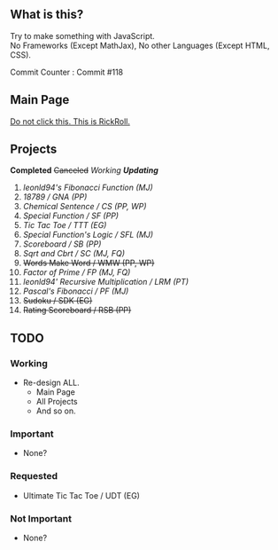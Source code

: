 ## What is this?
Try to make something with JavaScript.  
No Frameworks (Except MathJax), No other Languages (Except HTML, CSS).

Commit Counter : Commit #118

## Main Page
[Do not click this. This is RickRoll.](https://www.youtube.com/watch?v=dQw4w9WgXcQ)

## Projects
**Completed** ~~Canceled~~ *Working* ***Updating***
1. *leonld94's Fibonacci Function (MJ)*
2. *18789 / GNA (PP)*
3. *Chemical Sentence / CS (PP, WP)*
4. *Special Function / SF (PP)*
5. *Tic Tac Toe / TTT (EG)*
6. *Special Function's Logic / SFL (MJ)*
7. *Scoreboard / SB (PP)*
8. *Sqrt and Cbrt / SC (MJ, FQ)*
9. ~~Words Make Word / WMW (PP, WP)~~
10. *Factor of Prime / FP (MJ, FQ)*
11. *leonld94' Recursive Multiplication / LRM (PT)*
12. *Pascal's Fibonacci / PF (MJ)*
13. ~~Sudoku / SDK (EG)~~
14. ~~Rating Scoreboard / RSB (PP)~~

## TODO

### Working
- Re-design ALL.
  - Main Page
  - All Projects
  - And so on.

### Important
- None?

### Requested
- Ultimate Tic Tac Toe / UDT (EG)

### Not Important
- None?